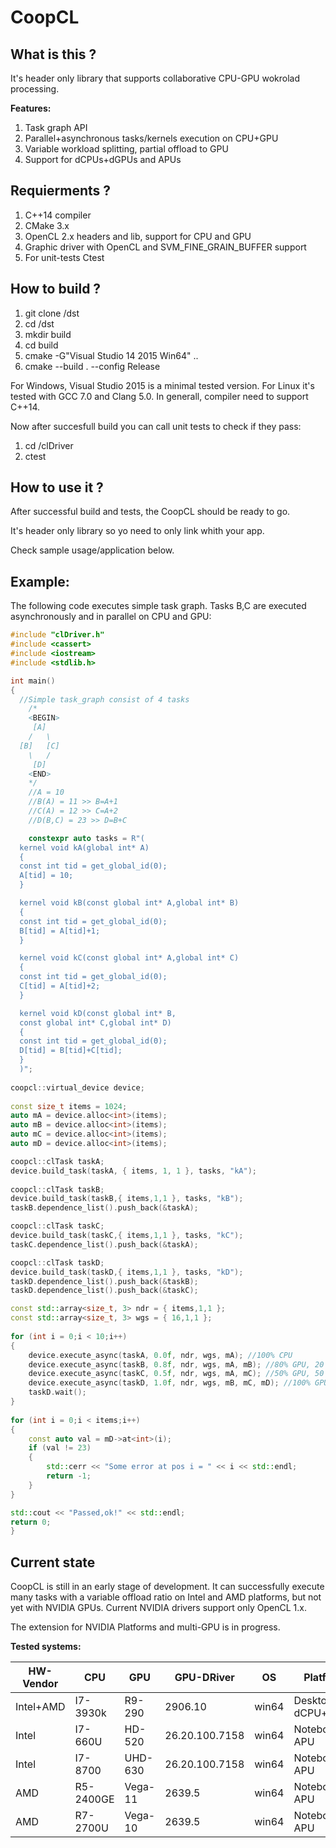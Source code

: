 # CoopCL

What is this ? 
--------------
It's header only library that supports collaborative CPU-GPU wokrolad processing. 

**Features:**
1. Task graph API
2. Parallel+asynchronous tasks/kernels execution on CPU+GPU
3. Variable workload splitting, partial offload to GPU
4. Support for dCPUs+dGPUs and APUs

Requierments ?
---------------
1. C++14 compiler
2. CMake 3.x
3. OpenCL 2.x headers and lib, support for CPU and GPU
3. Graphic driver with OpenCL and SVM_FINE_GRAIN_BUFFER support
4. For unit-tests Ctest

How to build ?
---------------
  1. git clone /dst
  2. cd /dst
  3. mkdir build
  4. cd build
  5. cmake -G"Visual Studio 14 2015 Win64" .. 
  6. cmake --build . --config Release
  
For Windows, Visual Studio 2015 is a minimal tested version. For Linux it's tested with GCC 7.0 and Clang 5.0. In generall, compiler need to support C++14. 

Now after succesfull build you can call unit tests to check if they pass:  
 1. cd /clDriver
 2. ctest 
  
How to use it ?
----------------
After successful build and tests, the CoopCL should be ready to go. 

It's header only library so yo need to only link whith your app.

Check sample usage/application below.

Example:
----------------
The following code executes simple task graph. Tasks B,C are executed asynchronously and in parallel on CPU and GPU:
```cpp
#include "clDriver.h"
#include <cassert>
#include <iostream>
#include <stdlib.h>

int main()
{
  //Simple task_graph consist of 4 tasks	
    /*
    <BEGIN>
     [A]
    /   \
  [B]   [C]
    \   /
     [D]
    <END>
    */
    //A = 10 
    //B(A) = 11 >> B=A+1
    //C(A) = 12 >> C=A+2
    //D(B,C) = 23 >> D=B+C	

	constexpr auto tasks = R"(
  kernel void kA(global int* A)                        
  {
  const int tid = get_global_id(0);                                                       
  A[tid] = 10;
  }

  kernel void kB(const global int* A,global int* B)                        
  {
  const int tid = get_global_id(0);                                                       
  B[tid] = A[tid]+1;
  }

  kernel void kC(const global int* A,global int* C)                        
  {
  const int tid = get_global_id(0);                                                       
  C[tid] = A[tid]+2;
  }

  kernel void kD(const global int* B,
  const global int* C,global int* D)                        
  {
  const int tid = get_global_id(0); 
  D[tid] = B[tid]+C[tid];
  }
  )";
  
coopcl::virtual_device device;	
  
const size_t items = 1024;  
auto mA = device.alloc<int>(items);
auto mB = device.alloc<int>(items);
auto mC = device.alloc<int>(items);
auto mD = device.alloc<int>(items);

coopcl::clTask taskA;
device.build_task(taskA, { items, 1, 1 }, tasks, "kA");
	
coopcl::clTask taskB;
device.build_task(taskB,{ items,1,1 }, tasks, "kB");
taskB.dependence_list().push_back(&taskA);

coopcl::clTask taskC;
device.build_task(taskC,{ items,1,1 }, tasks, "kC");
taskC.dependence_list().push_back(&taskA);

coopcl::clTask taskD;
device.build_task(taskD,{ items,1,1 }, tasks, "kD");
taskD.dependence_list().push_back(&taskB);
taskD.dependence_list().push_back(&taskC);

const std::array<size_t, 3> ndr = { items,1,1 };
const std::array<size_t, 3> wgs = { 16,1,1 };
	
for (int i = 0;i < 10;i++) 
{		
	device.execute_async(taskA, 0.0f, ndr, wgs, mA); //100% CPU
	device.execute_async(taskB, 0.8f, ndr, wgs, mA, mB); //80% GPU, 20 % CPU
	device.execute_async(taskC, 0.5f, ndr, wgs, mA, mC); //50% GPU, 50 % CPU
	device.execute_async(taskD, 1.0f, ndr, wgs, mB, mC, mD); //100% GPU
	taskD.wait();
}
	
for (int i = 0;i < items;i++)
{
	const auto val = mD->at<int>(i);
	if (val != 23)
	{
		std::cerr << "Some error at pos i = " << i << std::endl;
		return -1;
	}
}

std::cout << "Passed,ok!" << std::endl;
return 0;
}
```

Current state
----------------
CoopCL is still in an early stage of development. It can successfully execute many tasks with a variable offload ratio on Intel and AMD platforms, but not yet with NVIDIA GPUs. Current NVIDIA drivers support only OpenCL 1.x. 

The extension for NVIDIA Platforms and multi-GPU is in progress.

**Tested systems:**

| HW-Vendor | CPU       | GPU     | GPU-DRiver     | OS    | Platform          |
| --------- | --------- | ------- | -------------- | ----- | ----------------- |
| Intel+AMD | I7-3930k  | R9-290  | 2906.10        | win64 | Desktop dCPU+dGPU |
| Intel	    | I7-660U   | HD-520  | 26.20.100.7158 | win64 | Notebook APU      |
| Intel	    | I7-8700   | UHD-630 | 26.20.100.7158 | win64 | Notebook APU      |
| AMD	    | R5-2400GE | Vega-11 | 2639.5         | win64 | Notebook APU      |
| AMD	    | R7-2700U  | Vega-10 | 2639.5         | win64 | Notebook APU      |


